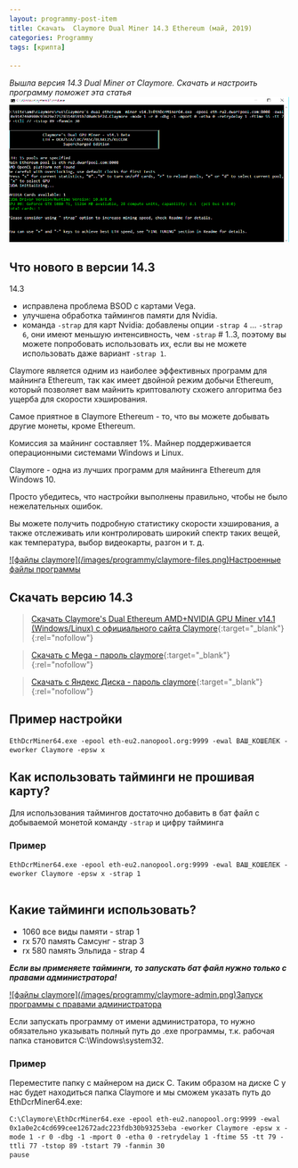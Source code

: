 ```yaml
---
layout: programmy-post-item
title: Скачать  Claymore Dual Miner 14.3 Ethereum (май, 2019)
categories: Programmy
tags: [крипта]

---
```

*Вышла версия 14.3 Dual Miner от Claymore. Скачать и настроить программу поможет эта статья*
![My helpful screenshot](/images/programmy/claymore-miner-14.3.png)


## Что нового в версии 14.3

14.3
<ul>
  <li>исправлена проблема BSOD с картами Vega. </li>
  <li>улучшена обработка таймингов памяти для Nvidia. </li>
  <li>команда <code>-strap</code> для карт Nvidia: добавлены опции <code>-strap 4</code> ... <code>-strap 6</code>, они имеют меньшую интенсивность, чем <code>-strap</code> # 1..3, поэтому вы можете попробовать использовать их, если вы не можете использовать даже вариант <code>-strap 1</code>.</li>
</ul>


Claymore является одним из наиболее эффективных программ для майнинга Ethereum, так как имеет двойной режим добычи Ethereum, который позволяет вам майнить криптовалюту схожего алгоритма без ущерба для скорости хэширования. 

Самое приятное в Claymore Ethereum - то, что вы можете добывать другие монеты, кроме Ethereum. 

Комиссия за майнинг составляет 1%. Майнер поддерживается операционными системами Windows и Linux.
 
Claymore - одна из лучших программ для майнинга Ethereum для Windows 10. 

Просто убедитесь, что настройки выполнены правильно, чтобы не было нежелательных ошибок. 

Вы можете получить подробную статистику скорости хэширования, а также отслеживать или контролировать широкий спектр таких вещей, как температура, выбор видеокарты, разгон и т. д.


<a href="/images/programmy/claymore-files.png" class="gray lightbox-image current">
![файлы claymore](/images/programmy/claymore-files.png)<span class="img-tit nev">Настроенные файлы программы</span>
</a>



## Скачать версию 14.3
> [Скачать Claymore's Dual Ethereum AMD+NVIDIA GPU Miner v14.1 (Windows/Linux) с официального сайта Claymore](https://claymore-dual.github.io/ru){:target="_blank"}{:rel="nofollow"}
 
> [Скачать с Mega - пароль claymore](https://mega.nz/#!TGZ2mYIB!aeAi_1mruAlRAqJe-Gid0y6a_KN6GAK_AQwWN2NAc2Q){:target="_blank"}{:rel="nofollow"}
 
>[Скачать с Яндекс Диска - пароль claymore](https://yadi.sk/d/BIndHKVWsjagRQ){:target="_blank"}{:rel="nofollow"}

##  Пример настройки

```
EthDcrMiner64.exe -epool eth-eu2.nanopool.org:9999 -ewal ВАШ_КОШЕЛЕК -eworker Claymore -epsw x

```

##  Как использовать тайминги не прошивая карту?

Для использования таймингов достаточно добавить в бат файл с добываемой монетой команду <code>-strap</code> и цифру тайминга

###  Пример

```
EthDcrMiner64.exe -epool eth-eu2.nanopool.org:9999 -ewal ВАШ_КОШЕЛЕК -eworker Claymore -epsw x -strap 1


```
##  Какие тайминги использовать?

* 1060 все виды памяти - strap 1
* rx 570 память Самсунг - strap 3
* rx 580 память Эльпида - strap 4

***Если вы применяете тайминги, то запускать бат файл нужно только с правами администратора!***

<a href="/images/programmy/claymore-admin.png" class="gray lightbox-image current">
![файлы claymore](/images/programmy/claymore-admin.png)<span class="img-tit nev">Запуск программы с правами администратора</span>
</a>

Если запускать программу от имени администратора, то нужно обязательно указывать полный путь до .exe программы, т.к. рабочая папка становится C:\Windows\system32.

###  Пример

Переместите папку с майнером на диск C. Таким образом на диске C у нас будет находиться папка Claymore и мы сможем указать путь до EthDcrMiner64.exe:

```
C:\Claymore\EthDcrMiner64.exe -epool eth-eu2.nanopool.org:9999 -ewal 0x1a0e2c4cd699cee12672adc223fdb30b93253eba -eworker Claymore -epsw x -mode 1 -r 0 -dbg -1 -mport 0 -etha 0 -retrydelay 1 -ftime 55 -tt 79 -ttli 77 -tstop 89 -tstart 79 -fanmin 30 
pause
```

